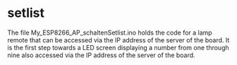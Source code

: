 # setlist

The file My_ESP8266_AP_schaltenSetlist.ino holds the code for a lamp remote that can be accessed via the IP address of the server of the board. 
It is the first step towards a LED screen displaying a number from one through nine also accessed via the IP address of the server of the board.

